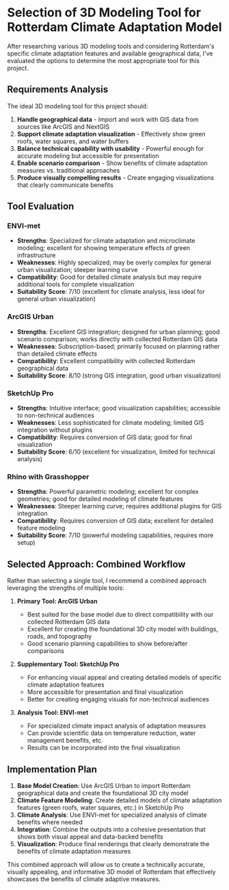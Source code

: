 # Selection of 3D Modeling Tool for Rotterdam Climate Adaptation Model

After researching various 3D modeling tools and considering Rotterdam's specific climate adaptation features and available geographical data, I've evaluated the options to determine the most appropriate tool for this project.

## Requirements Analysis

The ideal 3D modeling tool for this project should:

1. **Handle geographical data** - Import and work with GIS data from sources like ArcGIS and NextGIS
2. **Support climate adaptation visualization** - Effectively show green roofs, water squares, and water buffers
3. **Balance technical capability with usability** - Powerful enough for accurate modeling but accessible for presentation
4. **Enable scenario comparison** - Show benefits of climate adaptation measures vs. traditional approaches
5. **Produce visually compelling results** - Create engaging visualizations that clearly communicate benefits

## Tool Evaluation

### ENVI-met
- **Strengths**: Specialized for climate adaptation and microclimate modeling; excellent for showing temperature effects of green infrastructure
- **Weaknesses**: Highly specialized; may be overly complex for general urban visualization; steeper learning curve
- **Compatibility**: Good for detailed climate analysis but may require additional tools for complete visualization
- **Suitability Score**: 7/10 (excellent for climate analysis, less ideal for general urban visualization)

### ArcGIS Urban
- **Strengths**: Excellent GIS integration; designed for urban planning; good scenario comparison; works directly with collected Rotterdam GIS data
- **Weaknesses**: Subscription-based; primarily focused on planning rather than detailed climate effects
- **Compatibility**: Excellent compatibility with collected Rotterdam geographical data
- **Suitability Score**: 8/10 (strong GIS integration, good urban visualization)

### SketchUp Pro
- **Strengths**: Intuitive interface; good visualization capabilities; accessible to non-technical audiences
- **Weaknesses**: Less sophisticated for climate modeling; limited GIS integration without plugins
- **Compatibility**: Requires conversion of GIS data; good for final visualization
- **Suitability Score**: 6/10 (excellent for visualization, limited for technical analysis)

### Rhino with Grasshopper
- **Strengths**: Powerful parametric modeling; excellent for complex geometries; good for detailed modeling of climate features
- **Weaknesses**: Steeper learning curve; requires additional plugins for GIS integration
- **Compatibility**: Requires conversion of GIS data; excellent for detailed feature modeling
- **Suitability Score**: 7/10 (powerful modeling capabilities, requires more setup)

## Selected Approach: Combined Workflow

Rather than selecting a single tool, I recommend a combined approach leveraging the strengths of multiple tools:

1. **Primary Tool: ArcGIS Urban**
   - Best suited for the base model due to direct compatibility with our collected Rotterdam GIS data
   - Excellent for creating the foundational 3D city model with buildings, roads, and topography
   - Good scenario planning capabilities to show before/after comparisons

2. **Supplementary Tool: SketchUp Pro**
   - For enhancing visual appeal and creating detailed models of specific climate adaptation features
   - More accessible for presentation and final visualization
   - Better for creating engaging visuals for non-technical audiences

3. **Analysis Tool: ENVI-met**
   - For specialized climate impact analysis of adaptation measures
   - Can provide scientific data on temperature reduction, water management benefits, etc.
   - Results can be incorporated into the final visualization

## Implementation Plan

1. **Base Model Creation**: Use ArcGIS Urban to import Rotterdam geographical data and create the foundational 3D city model
2. **Climate Feature Modeling**: Create detailed models of climate adaptation features (green roofs, water squares, etc.) in SketchUp Pro
3. **Climate Analysis**: Use ENVI-met for specialized analysis of climate benefits where needed
4. **Integration**: Combine the outputs into a cohesive presentation that shows both visual appeal and data-backed benefits
5. **Visualization**: Produce final renderings that clearly demonstrate the benefits of climate adaptation measures

This combined approach will allow us to create a technically accurate, visually appealing, and informative 3D model of Rotterdam that effectively showcases the benefits of climate adaptive measures.
